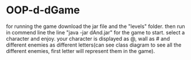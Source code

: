 # OOP-d-dGame
for running the game download the jar file and the "levels" folder. then run in commend line the line "java -jar dAnd.jar" for the game to start.
select a character and enjoy.
your character is displayed as @, wall as # and different enemies as different letters(can see class diagram to see all the different enemies, first letter will
represent them in the game).
